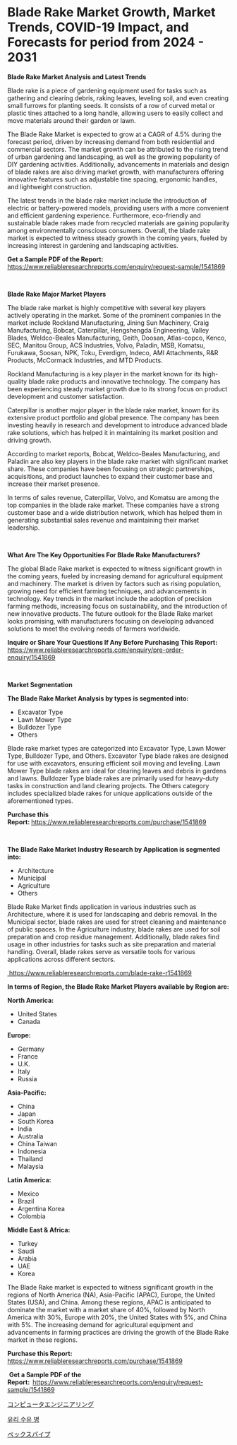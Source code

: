 <p><h1>Blade Rake Market Growth, Market Trends, COVID-19 Impact, and Forecasts for period from 2024 - 2031</h1></p><p><strong>Blade Rake Market Analysis and Latest Trends</strong></p>
<p><p>Blade rake is a piece of gardening equipment used for tasks such as gathering and clearing debris, raking leaves, leveling soil, and even creating small furrows for planting seeds. It consists of a row of curved metal or plastic tines attached to a long handle, allowing users to easily collect and move materials around their garden or lawn.</p><p>The Blade Rake Market is expected to grow at a CAGR of 4.5% during the forecast period, driven by increasing demand from both residential and commercial sectors. The market growth can be attributed to the rising trend of urban gardening and landscaping, as well as the growing popularity of DIY gardening activities. Additionally, advancements in materials and design of blade rakes are also driving market growth, with manufacturers offering innovative features such as adjustable tine spacing, ergonomic handles, and lightweight construction.</p><p>The latest trends in the blade rake market include the introduction of electric or battery-powered models, providing users with a more convenient and efficient gardening experience. Furthermore, eco-friendly and sustainable blade rakes made from recycled materials are gaining popularity among environmentally conscious consumers. Overall, the blade rake market is expected to witness steady growth in the coming years, fueled by increasing interest in gardening and landscaping activities.</p></p>
<p><strong>Get a Sample PDF of the Report:&nbsp;</strong> <a href="https://www.reliableresearchreports.com/enquiry/request-sample/1541869">https://www.reliableresearchreports.com/enquiry/request-sample/1541869</a></p>
<p>&nbsp;</p>
<p><strong>Blade Rake Major Market Players</strong></p>
<p><p>The blade rake market is highly competitive with several key players actively operating in the market. Some of the prominent companies in the market include Rockland Manufacturing, Jining Sun Machinery, Craig Manufacturing, Bobcat, Caterpillar, Hengshengda Engineering, Valley Blades, Weldco-Beales Manufacturing, Geith, Doosan, Atlas-copco, Kenco, SEC, Manitou Group, ACS Industries, Volvo, Paladin, MSB, Komatsu, Furukawa, Soosan, NPK, Toku, Everdigm, Indeco, AMI Attachments, R&R Products, McCormack Industries, and MTD Products.</p><p>Rockland Manufacturing is a key player in the market known for its high-quality blade rake products and innovative technology. The company has been experiencing steady market growth due to its strong focus on product development and customer satisfaction.</p><p>Caterpillar is another major player in the blade rake market, known for its extensive product portfolio and global presence. The company has been investing heavily in research and development to introduce advanced blade rake solutions, which has helped it in maintaining its market position and driving growth.</p><p>According to market reports, Bobcat, Weldco-Beales Manufacturing, and Paladin are also key players in the blade rake market with significant market share. These companies have been focusing on strategic partnerships, acquisitions, and product launches to expand their customer base and increase their market presence.</p><p>In terms of sales revenue, Caterpillar, Volvo, and Komatsu are among the top companies in the blade rake market. These companies have a strong customer base and a wide distribution network, which has helped them in generating substantial sales revenue and maintaining their market leadership.</p></p>
<p>&nbsp;</p>
<p><strong>What Are The Key Opportunities For Blade Rake Manufacturers?</strong></p>
<p><p>The global Blade Rake market is expected to witness significant growth in the coming years, fueled by increasing demand for agricultural equipment and machinery. The market is driven by factors such as rising population, growing need for efficient farming techniques, and advancements in technology. Key trends in the market include the adoption of precision farming methods, increasing focus on sustainability, and the introduction of new innovative products. The future outlook for the Blade Rake market looks promising, with manufacturers focusing on developing advanced solutions to meet the evolving needs of farmers worldwide.</p></p>
<p><strong>Inquire or Share Your Questions If Any Before Purchasing This Report:</strong> <a href="https://www.reliableresearchreports.com/enquiry/pre-order-enquiry/1541869">https://www.reliableresearchreports.com/enquiry/pre-order-enquiry/1541869</a></p>
<p>&nbsp;</p>
<p><strong>Market Segmentation</strong></p>
<p><strong>The Blade Rake Market Analysis by types is segmented into:</strong></p>
<p><ul><li>Excavator Type</li><li>Lawn Mower Type</li><li>Bulldozer Type</li><li>Others</li></ul></p>
<p><p>Blade rake market types are categorized into Excavator Type, Lawn Mower Type, Bulldozer Type, and Others. Excavator Type blade rakes are designed for use with excavators, ensuring efficient soil moving and leveling. Lawn Mower Type blade rakes are ideal for clearing leaves and debris in gardens and lawns. Bulldozer Type blade rakes are primarily used for heavy-duty tasks in construction and land clearing projects. The Others category includes specialized blade rakes for unique applications outside of the aforementioned types.</p></p>
<p><strong>Purchase this Report:&nbsp;</strong><a href="https://www.reliableresearchreports.com/purchase/1541869">https://www.reliableresearchreports.com/purchase/1541869</a></p>
<p>&nbsp;</p>
<p><strong>The Blade Rake Market Industry Research by Application is segmented into:</strong></p>
<p><ul><li>Architecture</li><li>Municipal</li><li>Agriculture</li><li>Others</li></ul></p>
<p><p>Blade Rake Market finds application in various industries such as Architecture, where it is used for landscaping and debris removal. In the Municipal sector, blade rakes are used for street cleaning and maintenance of public spaces. In the Agriculture industry, blade rakes are used for soil preparation and crop residue management. Additionally, blade rakes find usage in other industries for tasks such as site preparation and material handling. Overall, blade rakes serve as versatile tools for various applications across different sectors.</p></p>
<p><a href="https://www.reliableresearchreports.com/blade-rake-r1541869">&nbsp;https://www.reliableresearchreports.com/blade-rake-r1541869</a></p>
<p><strong>In terms of Region, the Blade Rake Market Players available by Region are:</strong></p>
<p>
    <p> <strong> North America: </strong>
        <ul>
            <li>United States</li>
            <li>Canada</li>
        </ul>
        </p> 
    <p> <strong> Europe: </strong>
        <ul>
            <li>Germany</li>
            <li>France</li>
            <li>U.K.</li>
            <li>Italy</li>
            <li>Russia</li>
        </ul>
        </p> 
    <p> <strong> Asia-Pacific: </strong>
        <ul>
            <li>China</li>
            <li>Japan</li>
            <li>South Korea</li>
            <li>India</li>
            <li>Australia</li>
            <li>China Taiwan</li>
            <li>Indonesia</li>
            <li>Thailand</li>
            <li>Malaysia</li>
        </ul>
        </p> 
    <p> <strong> Latin America: </strong>
        <ul>
            <li>Mexico</li>
            <li>Brazil</li>
            <li>Argentina Korea</li>
            <li>Colombia</li>
        </ul>
        </p> 
    <p> <strong> Middle East & Africa: </strong>
        <ul>
            <li>Turkey</li>
            <li>Saudi</li>
            <li>Arabia</li>
            <li>UAE</li>
            <li>Korea</li>
        </ul>
    </p>
    </p>
<p><p>The Blade Rake market is expected to witness significant growth in the regions of North America (NA), Asia-Pacific (APAC), Europe, the United States (USA), and China. Among these regions, APAC is anticipated to dominate the market with a market share of 40%, followed by North America with 30%, Europe with 20%, the United States with 5%, and China with 5%. The increasing demand for agricultural equipment and advancements in farming practices are driving the growth of the Blade Rake market in these regions.</p></p>
<p><strong>Purchase this Report: </strong><a href="https://www.reliableresearchreports.com/purchase/1541869">https://www.reliableresearchreports.com/purchase/1541869</a></p>
<p>&nbsp;<strong>Get a Sample PDF of the Report:&nbsp;&nbsp;</strong><a href="https://www.reliableresearchreports.com/enquiry/request-sample/1541869">https://www.reliableresearchreports.com/enquiry/request-sample/1541869</a></p>
<p><strong></strong></p>
<p><p><a href="https://medium.com/@queenlitle19361/%E3%82%B3%E3%83%B3%E3%83%94%E3%83%A5%E3%83%BC%E3%82%BF%E3%82%A8%E3%83%B3%E3%82%B8%E3%83%8B%E3%82%A2%E3%83%AA%E3%83%B3%E3%82%B0%E5%B8%82%E5%A0%B4%E3%81%AE%E5%B1%95%E6%9C%9B-%E6%A5%AD%E7%95%8C%E6%A6%82%E8%A6%81%E3%81%A8%E4%BA%88%E6%B8%AC-2024%E5%B9%B4-2031%E5%B9%B4-fbafae4c306d">コンピュータエンジニアリング</a></p><p><a href="https://medium.com/@genius6587678/%EC%9C%A0%EB%A6%AC-%EC%A0%96%EB%B3%91-%EC%8B%9C%EC%9E%A5-2031%EB%85%84%EA%B9%8C%EC%A7%80%EC%9D%98-%ED%8A%B8%EB%A0%8C%EB%93%9C-%EC%98%88%EC%B8%A1-%EB%B0%8F-%EA%B2%BD%EC%9F%81-%EB%B6%84%EC%84%9D-97e84e0b51a1">유리 수유 병</a></p><p><a href="https://medium.com/@josephmiller1959/pex%E3%83%91%E3%82%A4%E3%83%97%E5%B8%82%E5%A0%B4%E3%81%AF-2031%E5%B9%B4%E3%81%BE%E3%81%A7%E3%81%AE%E5%B8%82%E5%A0%B4%E3%82%B7%E3%82%A7%E3%82%A2-%E3%82%B5%E3%82%A4%E3%82%BA-%E4%BA%88%E6%B8%AC%E3%82%92%E9%87%8D%E7%82%B9%E3%81%AB%E3%81%97%E3%81%A6%E3%81%84%E3%81%BE%E3%81%99-39f6c947003d">ペックスパイプ</a></p></p>